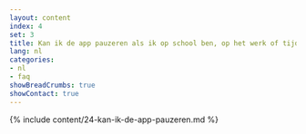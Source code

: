 ```yaml
---
layout: content
index: 4
set: 3
title: Kan ik de app pauzeren als ik op school ben, op het werk of tijdens het sporten?
lang: nl
categories:
- nl
- faq
showBreadCrumbs: true
showContact: true
---
```

{% include content/24-kan-ik-de-app-pauzeren.md %}
